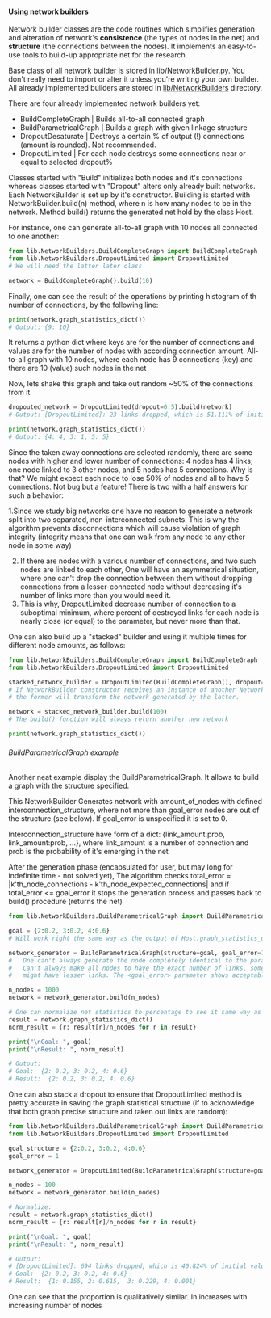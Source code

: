 

#### Using network builders

Network builder classes are the code routines which simplifies generation and alteration of network's **consistence** (the types of nodes in the net) and **structure** (the connections between the nodes). It implements an easy-to-use tools to build-up appropriate net for the research.

Base class of all network builder is stored in lib/NetworkBuilder.py. You don't really need to import or alter it unless you're writing your own builder. All already implemented builders are stored in <u>lib/NetworkBuilders</u> directory.

There are four already implemented network builders yet:

* BuildCompleteGraph | Builds all-to-all connected graph
* BuildParametricalGraph | Builds a graph with given linkage structure
* DropoutDesaturate | Destroys a certain % of output (!) connections (amount is rounded). Not recommended.
* DropoutLimited | For each node destroys some connections near or equal to selected dropout%

Classes started with "Build" initializes both nodes and it's connections whereas classes started with "Dropout" alters only already built networks. Each NetworkBuilder is set up by it's constructor. Building is started with NetworkBuilder.build(n) method, where n is how many nodes to be in the network. Method build() returns the generated net hold by the class Host.

For instance, one can generate all-to-all graph with 10 nodes all connected to one another:

```python
from lib.NetworkBuilders.BuildCompleteGraph import BuildCompleteGraph
from lib.NetworkBuilders.DropoutLimited import DropoutLimited
# We will need the latter later class

network = BuildCompleteGraph().build(10)
```

Finally, one can see the result of the operations by printing histogram of th number of connections, by the following line:

```python
print(network.graph_statistics_dict())
# Output: {9: 10}
```

It returns a python dict where keys are for the number of connections and values are for the number of nodes with according connection amount. All-to-all graph with 10 nodes, where each node has 9 connections (key) and there are 10 (value) such nodes in the net

Now, lets shake this graph and take out random ~50% of the connections from it

```python
dropouted_network = DropoutLimited(dropout=0.5).build(network)
# Output: [DropoutLimited]: 23 links dropped, which is 51.111% of initial value. The goal was 50.0%

print(network.graph_statistics_dict())
# Output: {4: 4, 3: 1, 5: 5}
```

Since the taken away connections are selected randomly, there are some nodes with higher and lower number of connections: 4 nodes has 4 links; one node linked to 3 other nodes, and 5 nodes has 5 connections. Why is that? We might expect each node to lose 50% of nodes and all to have 5 connections. Not bug but a feature! There is two with a half answers for such a behavior:

1.Since we study big networks one have no reason to generate a network split into two separated, non-interconnected subnets. This is why the algorithm prevents disconnections which will cause violation of graph integrity (integrity means that one can walk from any node to any other node in some way)

2. If there are nodes with a various number of connections, and two such nodes are linked to each other, One will have an asymmetrical situation, where one can't drop the connection between them without dropping connections from a lesser-connected node without decreasing it's number of links more than you would need it.
3. This is why, DropoutLimited decrease number of connection to a suboptimal minimum, where percent of destroyed links for each node is nearly close (or equal) to the <dropout> parameter, but never more than that.

One can also build up a "stacked" builder and using it multiple times for different node amounts, as follows:

```python
from lib.NetworkBuilders.BuildCompleteGraph import BuildCompleteGraph
from lib.NetworkBuilders.DropoutLimited import DropoutLimited

stacked_network_builder = DropoutLimited(BuildCompleteGraph(), dropout=0.5)
# If NetworkBuilder constructor receives an instance of another NetworkBuilder class as the first argument,
# the former will transform the network generated by the latter.

network = stacked_network_builder.build(100)
# The build() function will always return another new network

print(network.graph_statistics_dict())
```

###### BuildParametricalGraph example

Another neat example display the BuildParametricalGraph. It allows to build a graph with the structure specified.

This NetworkBuilder Generates network with amount_of_nodes with defined interconnection_structure, where not more than goal_error nodes are out of the structure (see below). If goal_error is unspecified it is set to 0.

Interconnection_structure have form of a dict: {link_amount:prob, link_amount:prob, ...},
where link_amount is a number of connection and prob is the probability of it's emerging in the net

After the generation phase (encapsulated for user, but may long for indefinite time - not solved yet),
The algorithm checks total_error = |k'th_node_connections - k'th_node_expected_connections| and if
total_error <= goal_error it stops the generation process and passes back to build() procedure (returns the net)

```python
from lib.NetworkBuilders.BuildParametricalGraph import BuildParametricalGraph

goal = {2:0.2, 3:0.2, 4:0.6}
# Will work right the same way as the output of Host.graph_statistics_dict()

network_generator = BuildParametricalGraph(structure=goal, goal_error=1)
#   One can't always generate the node completely identical to the parameters given.
#   Can't always make all nodes to have the exact number of links, some of them
#   might have lesser links. The <goal_error> parameter shows acceptable lack of links in the net """

n_nodes = 1000
network = network_generator.build(n_nodes)

# One can normalize net statistics to percentage to see it same way as the goal structure:
result = network.graph_statistics_dict()
norm_result = {r: result[r]/n_nodes for r in result}

print("\nGoal: ", goal)
print("\nResult: ", norm_result)

# Output: 
# Goal:  {2: 0.2, 3: 0.2, 4: 0.6}
# Result:  {2: 0.2, 3: 0.2, 4: 0.6}
```



One can also stack a dropout to ensure that DropoutLimited method is pretty accurate in saving the graph statistical structure (if to acknowledge that both graph precise structure and taken out links are random):

```python
from lib.NetworkBuilders.BuildParametricalGraph import BuildParametricalGraph
from lib.NetworkBuilders.DropoutLimited import DropoutLimited

goal_structure = {2:0.2, 3:0.2, 4:0.6}
goal_error = 1

network_generator = DropoutLimited(BuildParametricalGraph(structure=goal_structure, goal_error=goal_error), dropout=0.5)

n_nodes = 100
network = network_generator.build(n_nodes)

# Normalize:
result = network.graph_statistics_dict()
norm_result = {r: result[r]/n_nodes for r in result}

print("\nGoal: ", goal)
print("\nResult: ", norm_result)

# Output:
# [DropoutLimited]: 694 links dropped, which is 40.824% of initial value. The goal was 50.0%
# Goal:  {2: 0.2, 3: 0.2, 4: 0.6}
# Result:  {1: 0.155, 2: 0.615,  3: 0.229, 4: 0.001}
```

One can see that the proportion is qualitatively similar. In increases with increasing number of nodes